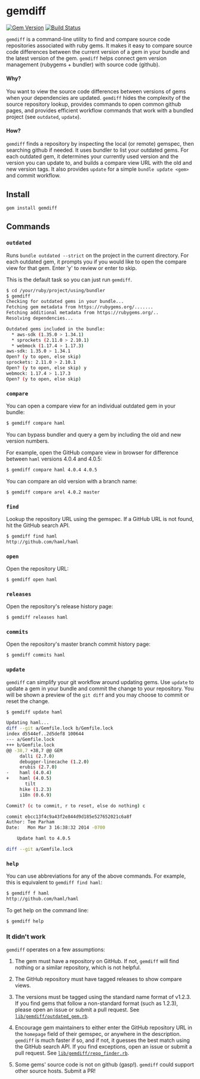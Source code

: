 # gemdiff

[![Gem Version](http://img.shields.io/gem/v/gemdiff.svg)](http://rubygems.org/gems/gemdiff)
[![Build Status](http://img.shields.io/travis/teeparham/gemdiff.svg)](https://travis-ci.org/teeparham/gemdiff)

`gemdiff` is a command-line utility to find and compare source code repositories
associated with ruby gems. It makes it easy to compare source code differences
between the current version of a gem in your bundle and the latest version of the gem.
`gemdiff` helps connect gem version management (rubygems + bundler) with source code (github).

#### Why?

You want to view the source code differences between versions of gems when your dependencies are updated. 
`gemdiff` hides the complexity of the source repository lookup, provides commands to open common github
pages, and provides efficient workflow commands that work with a bundled project (see `outdated`, `update`).

#### How?

`gemdiff` finds a repository by inspecting the local (or remote) gemspec, then searching github if needed. 
It uses bundler to list your outdated gems. For each outdated gem, it determines your currently used version and 
the version you can update to, and builds a compare view URL with the old and new version tags. 
It also provides `update` for a simple `bundle update <gem>` and commit workflow.

## Install

```sh
gem install gemdiff
```

## Commands

### `outdated`

Runs `bundle outdated --strict` on the project in the current directory.
For each outdated gem, it prompts you if you would like to open the compare view
for that gem. Enter 'y' to review or enter to skip.

This is the default task so you can just run `gemdiff`.

```sh
$ cd /your/ruby/project/using/bundler
$ gemdiff
Checking for outdated gems in your bundle...
Fetching gem metadata from https://rubygems.org/.......
Fetching additional metadata from https://rubygems.org/..
Resolving dependencies...

Outdated gems included in the bundle:
  * aws-sdk (1.35.0 > 1.34.1)
  * sprockets (2.11.0 > 2.10.1)
  * webmock (1.17.4 > 1.17.3)
aws-sdk: 1.35.0 > 1.34.1
Open? (y to open, else skip)
sprockets: 2.11.0 > 2.10.1
Open? (y to open, else skip) y
webmock: 1.17.4 > 1.17.3
Open? (y to open, else skip)
```

### `compare`

You can open a compare view for an individual outdated gem in your bundle:

```sh
$ gemdiff compare haml
```

You can bypass bundler and query a gem by including the old and new version numbers.

For example, open the GitHub compare view in browser for difference between `haml` versions 4.0.4 and 4.0.5:

```sh
$ gemdiff compare haml 4.0.4 4.0.5
```

You can compare an old version with a branch name:

```sh
$ gemdiff compare arel 4.0.2 master
```

### `find`

Lookup the repository URL using the gemspec. If a GitHub URL is not found, hit the GitHub search API.

```sh
$ gemdiff find haml
http://github.com/haml/haml
```

### `open`

Open the repository URL:

```sh
$ gemdiff open haml
```

### `releases`

Open the repository's release history page:

```sh
$ gemdiff releases haml
```

### `commits`

Open the repository's master branch commit history page:

```sh
$ gemdiff commits haml
```

### `update`

`gemdiff` can simplify your git workflow around updating gems. Use `update` to update a gem in your
bundle and commit the change to your repository. You will be shown a preview of the `git diff` and
you may choose to commit or reset the change.

```sh
$ gemdiff update haml

Updating haml...
diff --git a/Gemfile.lock b/Gemfile.lock
index d5544ef..2d5def8 100644
--- a/Gemfile.lock
+++ b/Gemfile.lock
@@ -38,7 +38,7 @@ GEM
     dalli (2.7.0)
     debugger-linecache (1.2.0)
     erubis (2.7.0)
-    haml (4.0.4)
+    haml (4.0.5)
       tilt
     hike (1.2.3)
     i18n (0.6.9)

Commit? (c to commit, r to reset, else do nothing) c

commit ebcc13f4c9a43f2e844d9d185e527652021c6a8f
Author: Tee Parham
Date:   Mon Mar 3 16:38:32 2014 -0700

    Update haml to 4.0.5

diff --git a/Gemfile.lock
```

### `help`

You can use abbreviations for any of the above commands. For example, this is equivalent to `gemdiff find haml`:

```sh
$ gemdiff f haml
http://github.com/haml/haml
```

To get help on the command line:

```sh
$ gemdiff help
```

### It didn't work

`gemdiff` operates on a few assumptions:

1. The gem must have a repository on GitHub. If not, `gemdiff` will find nothing or a similar repository, which
is not helpful.

2. The GitHub repository must have tagged releases to show compare views.

3. The versions must be tagged using the standard name format of v1.2.3. If you find gems that follow
a non-standard format (such as 1.2.3), please open an issue or submit a pull request. 
See [`lib/gemdiff/outdated_gem.rb`](https://github.com/teeparham/gemdiff/blob/master/lib/gemdiff/outdated_gem.rb).

4. Encourage gem maintainers to either enter the GitHub repository URL in the `homepage` field of their gemspec,
or anywhere in the description. `gemdiff` is much faster if so, and if not, it guesses the best match using
the GitHub search API. If you find exceptions, open an issue or submit a pull request.
See [`lib/gemdiff/repo_finder.rb`](https://github.com/teeparham/gemdiff/blob/master/lib/gemdiff/repo_finder.rb).

5. Some gems' source code is not on github (gasp!). `gemdiff` could support other source hosts. Submit a PR!
